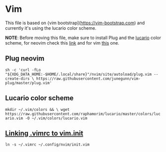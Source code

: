 # Vim

This file is based on {vim bootstrap](https://vim-bootstrap.com) and currently it's using
the lucario color scheme.

**NOTE**: Before moving this file, make sure to install Plug and the [lucario](https://github.com/raphamorim/lucario) color scheme, for neovim check this [link](https://github.com/junegunn/vim-plug#neovim)
and for vim [this](https://github.com/junegunn/vim-plug#vim) one.

## Plug neovim
``
sh -c 'curl -fLo "${XDG_DATA_HOME:-$HOME/.local/share}"/nvim/site/autoload/plug.vim --create-dirs \
       https://raw.githubusercontent.com/junegunn/vim-plug/master/plug.vim'
``

## Lucario color scheme
``
mkdir ~/.vim/colors && \
wget https://raw.githubusercontent.com/raphamorim/lucario/master/colors/lucario.vim -O ~/.vim/colors/lucario.vim
``

## [Linking .vimrc to vim.init](https://wiki.archlinux.org/title/Neovim)

``
ln -s ~/.vimrc ~/.config/nvim/init.vim
``
